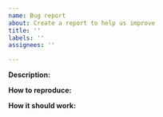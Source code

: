 ```yaml
---
name: Bug report
about: Create a report to help us improve
title: ''
labels: ''
assignees: ''

---
```


**Description:**


**How to reproduce:**


**How it should work:**
